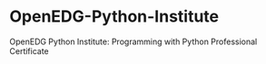 # OpenEDG-Python-Institute
OpenEDG Python Institute: Programming with Python Professional Certificate
